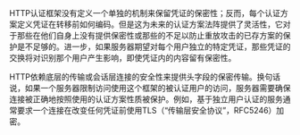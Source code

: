  HTTP认证框架没有定义一个单独的机制来保留凭证的保密性；反而，每个认证方案定义凭证在转移前如何编码。但是这为未来的认证方案法阵提供了灵活性，它对于那些在他们自身上没有提供保密性或那些的不足以防止重放攻击的已存方案的保护是不足够的。进一步，如果服务器期望对每个用户独立的特定凭证，那些凭证的交换将对识别那个用户产生影响，即使凭证内的内容留有保密性。

HTTP依赖底层的传输或会话层连接的安全性来提供头字段的保密传输。换句话说，如果一个服务器限制访问使用这个框架的被认证用户的访问，服务器需要确保连接被正确地按照使用的认证方案性质被保护。例如，基于独立用户认证的服务通常要求一个连接在改变任何凭证前使用TLS（“传输层安全协议”，RFC5246）加密。